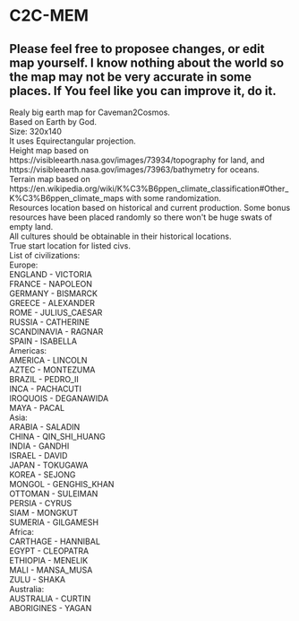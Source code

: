 # C2C-MEM
<h2>Please feel free to proposee changes, or edit map yourself. I know nothing about the world so the map may not be very accurate in some places. If You feel like you can improve it, do it.</h2>
Realy big earth map for Caveman2Cosmos.<br/>
Based on Earth by God.<br/>
Size: 320x140<br/>
It uses Equirectangular projection.<br/>
Height map based on https://visibleearth.nasa.gov/images/73934/topography for land, and https://visibleearth.nasa.gov/images/73963/bathymetry for oceans.<br/>
Terrain map based on https://en.wikipedia.org/wiki/K%C3%B6ppen_climate_classification#Other_K%C3%B6ppen_climate_maps with some randomization.<br/>
Resources location based on historical and current production. Some bonus resources have been placed randomly so there won't be huge swats of empty land. <br/>
All cultures should be obtainable in their historical locations.<br/>
True start location for listed civs.<br/>
List of civilizations:<br/>
Europe: <br/>
ENGLAND - VICTORIA <br/>
FRANCE - NAPOLEON <br/>
GERMANY - BISMARCK <br/>
GREECE - ALEXANDER <br/>
ROME - JULIUS_CAESAR <br/>
RUSSIA - CATHERINE <br/>
SCANDINAVIA - RAGNAR <br/>
SPAIN - ISABELLA <br/>
Americas: <br/>
AMERICA - LINCOLN <br/>
AZTEC - MONTEZUMA <br/>
BRAZIL - PEDRO_II <br/>
INCA - PACHACUTI <br/>
IROQUOIS - DEGANAWIDA <br/>
MAYA - PACAL <br/>
Asia: <br/>
ARABIA - SALADIN <br/>
CHINA - QIN_SHI_HUANG <br/>
INDIA - GANDHI <br/>
ISRAEL - DAVID <br/>
JAPAN - TOKUGAWA <br/>
KOREA - SEJONG <br/>
MONGOL - GENGHIS_KHAN <br/>
OTTOMAN - SULEIMAN <br/>
PERSIA - CYRUS <br/>
SIAM - MONGKUT <br/>
SUMERIA - GILGAMESH <br/>
Africa: <br/>
CARTHAGE - HANNIBAL <br/>
EGYPT - CLEOPATRA <br/>
ETHIOPIA - MENELIK <br/>
MALI - MANSA_MUSA <br/>
ZULU - SHAKA <br/>
Australia: <br/>
AUSTRALIA - CURTIN <br/>
ABORIGINES - YAGAN <br/>

